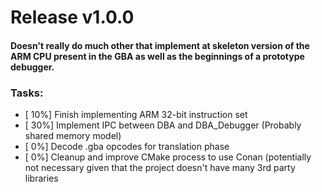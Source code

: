 # __Release v1.0.0__
#### Doesn't really do much other that implement at skeleton version of the ARM CPU present in the GBA as well as the beginnings of a prototype debugger.

### Tasks:
- [ 10%] Finish implementing ARM 32-bit instruction set
- [ 30%] Implement IPC between DBA and DBA_Debugger (Probably shared memory model)
- [ 0%] Decode .gba opcodes for translation phase
- [ 0%] Cleanup and improve CMake process to use Conan (potentially not necessary given that the project doesn't have many 3rd party libraries